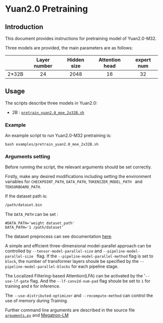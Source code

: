# Yuan2.0 Pretraining

## Introduction

This document provides instructions for pretraining model of Yuan2.0-M32.

Three models are provided, the main parameters are as follows:

|        | Layer number | Hidden size | Attention head | expert num |
| :--:   | :----------: | :---------: | :------------: | :--------: |
| 2*32B  |      24      |    2048     |       16       |     32     |

## Usage

The  scripts describe three models in Yuan2.0:

- 2B : [`pretrain_yuan2.0_moe_2x32B.sh`](../examples/pretrain_yuan2.0_moe_2x32B.sh)

### Example

An example script to run Yuan2.0-M32 pretraining is:

```shell
bash examples/pretrain_yuan2.0_moe_2x32B.sh
```

### Arguments setting

Before running the script, the relevant arguments should be set correctly.

Firstly,  make any desired modifications including setting the environment variables for `CHECKPOINT_PATH`, `DATA_PATH`,  `TOKENIZER_MODEL_PATH ` and `TENSORBOARD_PATH`.

If the dataset path is:

```bash
/path/dataset.bin
```

The `DATA_PATH` can be set :

```shell
#DATA_PATH='weight dataset_path'
DATA_PATH='1 /path/dataset'
```

The dataset  preprocess can see documentation [here]().

A simple and efficient three-dimensional model-parallel approach can be controlled by `--tensor-model-parallel-size` and `--pipeline-model-parallel-size ` flag.  If the `--pipeline-model-parallel-method` flag is set to `block`, the number of transformer layers shoule be specified by the `--pipeline-model-parallel-blocks` for each pipeline stage.

The Localized Filtering-based Attention(LFA) can be activated by the '`--use-lf-gate` flag. And the `--lf-conv2d-num-pad` flag shoule be set to `1` for training and `0` for inference.

The `--use-distributed-optimizer` and `--recompute-method` can control the use of memory during Training.

Further command line arguments are described in the source file [`arguments.py`](../megatron/arguments) and [Megatron-LM](https://github.com/NVIDIA/Megatron-LM/blob/main/README.md)

